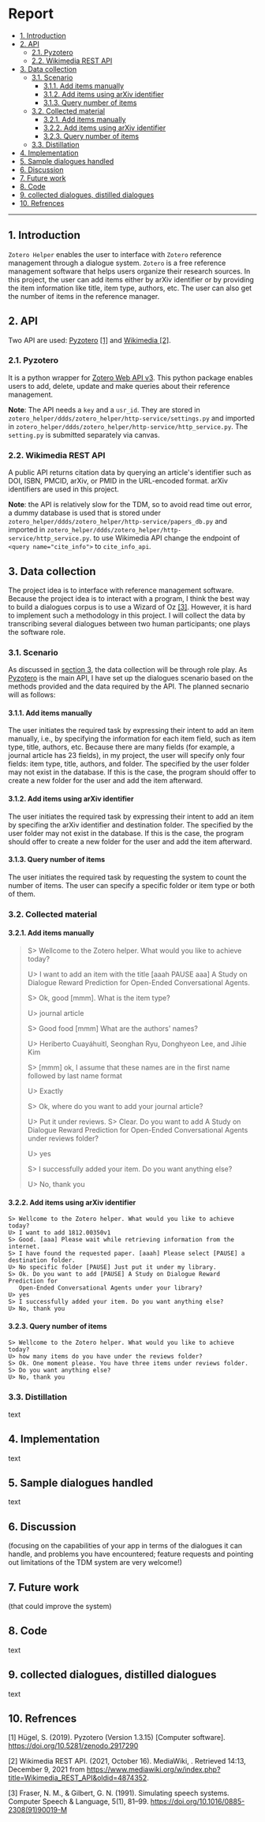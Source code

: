 # Report

- [1. Introduction](#1-introduction)
- [2. API](#2-api)
  - [2.1. Pyzotero](#21-pyzotero)
  - [2.2. Wikimedia REST API](#22-wikimedia-rest-api)
- [3. Data collection](#3-data-collection)
  - [3.1. Scenario](#31-scenario)
    - [3.1.1. Add items manually](#311-add-items-manually)
    - [3.1.2. Add items using arXiv identifier](#312-add-items-using-arxiv-identifier)
    - [3.1.3. Query number of items](#313-query-number-of-items)
  - [3.2. Collected material](#32-collected-material)
    - [3.2.1. Add items manually](#321-add-items-manually)
    - [3.2.2. Add items using arXiv identifier](#322-add-items-using-arxiv-identifier)
    - [3.2.3. Query number of items](#323-query-number-of-items)
  - [3.3. Distillation](#33-distillation)
- [4. Implementation](#4-implementation)
- [5. Sample dialogues handled](#5-sample-dialogues-handled)
- [6. Discussion](#6-discussion)
- [7. Future work](#7-future-work)
- [8. Code](#8-code)
- [9. collected dialogues, distilled dialogues](#9-collected-dialogues-distilled-dialogues)
- [10. Refrences](#10-refrences)

---

## 1. Introduction

`Zotero Helper` enables the user to interface with `Zotero` reference management
through a dialogue system. `Zotero` is a free reference management software that
helps users organize their research sources. In this project, the user can add
items either by arXiv identifier or by providing the item information like
title, item type, authors, etc. The user can also get the number of items in
the reference manager.

## 2. API

Two API are used:
[Pyzotero](https://github.com/urschrei/pyzotero/tree/v1.4.26#readme) [[1]](#1)
and [Wikimedia
](https://en.wikipedia.org/api/rest_v1/#/Citation/getCitation) [[2]](#2).

### 2.1. Pyzotero

It is a python wrapper for [Zotero Web API
v3](https://pyzotero.readthedocs.io/en/latest/#). This python package enables
users to add, delete, update and make queries about their reference management.

**Note**: The API needs a `key` and a `usr_id`. They are stored in
`zotero_helper/ddds/zotero_helper/http-service/settings.py` and imported in
`zotero_helper/ddds/zotero_helper/http-service/http_service.py`. The
`setting.py` is submitted separately via canvas.

### 2.2. Wikimedia REST API

A public API returns citation data by querying an article's identifier such as
DOI, ISBN, PMCID, arXiv, or PMID in the URL-encoded format. arXiv identifiers
are used in this project.

**Note**: the API is relatively slow for the TDM, so to avoid read time out
error, a dummy database is used that is stored under
`zotero_helper/ddds/zotero_helper/http-service/papers_db.py` and imported in
`zotero_helper/ddds/zotero_helper/http-service/http_service.py`. to use
Wikimedia API change the endpoint of `<query name="cite_info">` to
`cite_info_api`.

## 3. Data collection

The project idea is to interface with reference management software. Because
the project idea is to interact with a program, I think the best way to build a
dialogues corpus is to use a Wizard of Oz [[3]](#3). However, it is hard to
implement such a methodology in this project. I will collect the data by
transcribing several dialogues between two human participants; one plays the
software role.

### 3.1. Scenario

As discussed in [section 3](#3-data-collection), the data collection will be
through role play. As [Pyzotero](#21-pyzotero) is the main API, I have set up
the dialogues scenario based on the methods provided and the data required by
the API. The planned secnario will as follows:

#### 3.1.1. Add items manually

The user initiates the required task by expressing their intent to add an item
manually, i.e., by specifying the information for each item field, such as item
type, title, authors, etc. Because there are many fields (for example, a
journal article has 23 fields), in my project, the user will specify only four
fields: item type, title, authors, and folder. The specified by the user folder
may not exist in the database. If this is the case, the program should offer to
create a new folder for the user and add the item afterward.

#### 3.1.2. Add items using arXiv identifier

The user initiates the required task by expressing their intent to add an item
by specifing the arXiv identifier and destination folder. The specified by the
user folder may not exist in the database. If this is the case, the program
should offer to create a new folder for the user and add the item afterward.

#### 3.1.3. Query number of items

The user initiates the required task by requesting the system to count the
number of items. The user can specify a specific folder or item type or both of
them.

### 3.2. Collected material

#### 3.2.1. Add items manually

> S> Wellcome to the Zotero helper. What would you like to achieve today?
>
> U> I want to add an item with the title [aaah PAUSE aaa] A Study on Dialogue
>    Reward Prediction for Open-Ended Conversational Agents.
>
> S> Ok, good [mmm]. What is the item type?
>
> U> journal article
>
> S> Good food [mmm] What are the authors' names?
>
> U> Heriberto Cuayáhuitl, Seonghan Ryu, Donghyeon Lee, and Jihie Kim
>
> S> [mmm] ok, I assume that these names are in the first name followed
>    by last name format
>
> U> Exactly
>
> S> Ok, where do you want to add your journal article?
>
> U> Put it under reviews.
> S> Clear. Do you want to add A Study on Dialogue Reward Prediction for
>    Open-Ended Conversational Agents under reviews folder?
>
> U> yes
>
> S> I successfully added your item. Do you want anything else?
>
> U> No, thank you

#### 3.2.2. Add items using arXiv identifier

```text
S> Wellcome to the Zotero helper. What would you like to achieve today?
U> I want to add 1812.00350v1
S> Good. [aaa] Please wait while retrieving information from the internet.
S> I have found the requested paper. [aaah] Please select [PAUSE] a destination folder.
U> No specific folder [PAUSE] Just put it under my library.
S> Ok. Do you want to add [PAUSE] A Study on Dialogue Reward Prediction for
   Open-Ended Conversational Agents under your library?
U> yes
S> I successfully added your item. Do you want anything else?
U> No, thank you
```

#### 3.2.3. Query number of items

```text
S> Wellcome to the Zotero helper. What would you like to achieve today?
U> how many items do you have under the reviews folder?
S> Ok. One moment please. You have three items under reviews folder.
S> Do you want anything else?
U> No, thank you
```

### 3.3. Distillation

text

## 4. Implementation

text

## 5. Sample dialogues handled

text

## 6. Discussion

(focusing on the capabilities of your app in terms of the dialogues it can handle, and problems you have encountered; feature requests and pointing out limitations of the TDM system are very welcome!)

## 7. Future work

(that could improve the system)

## 8. Code

text

## 9. collected dialogues, distilled dialogues

text

## 10. Refrences

<a id="1">[1]</a>
Hügel, S. (2019). Pyzotero (Version 1.3.15) [Computer software].
https://doi.org/10.5281/zenodo.2917290

<a id="2">[2]</a>
Wikimedia REST API. (2021, October 16). MediaWiki, . Retrieved 14:13, December
9, 2021 from
https://www.mediawiki.org/w/index.php?title=Wikimedia_REST_API&oldid=4874352.

<a id="3">[3]</a>
Fraser, N. M., & Gilbert, G. N. (1991). Simulating speech systems. Computer Speech & Language, 5(1), 81–99. https://doi.org/10.1016/0885-2308(91)90019-M